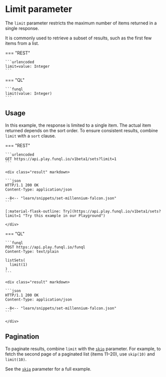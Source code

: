 ﻿# Limit parameter

The `limit` parameter restricts the maximum number of items returned in a single response.

It is commonly used to retrieve a subset of results, such as the first few items from a list.

=== "REST"

    ```urlencoded
    limit=value: Integer
    ```

=== "QL"

    ```funql
    limit(value: Integer)
    ```

## Usage

In this example, the response is limited to a single item. The actual item returned depends on the sort order. To ensure
consistent results, combine `limit` with a `sort` clause.

=== "REST"

    ```urlencoded
    GET https://api.play.funql.io/v1beta1/sets?limit=1
    ```

    <div class="result" markdown>
    
    ```json
    HTTP/1.1 200 OK
    Content-Type: application/json
    
    --8<-- "learn/snippets/set-millennium-falcon.json"
    ```

    [:material-flask-outline: Try](https://api.play.funql.io/v1beta1/sets?limit=1 "Try this example in our Playground")

    </div>

=== "QL"

    ```funql
    POST https://api.play.funql.io/funql
    Content-Type: text/plain

    listSets(
      limit(1)
    )
    ```

    <div class="result" markdown>

    ```json
    HTTP/1.1 200 OK
    Content-Type: application/json
    
    --8<-- "learn/snippets/set-millennium-falcon.json"
    ```

    </div>

## Pagination

To paginate results, combine `limit` with the [`skip`](skip.md) parameter. For example, to fetch the second page of a
paginated list (items 11–20), use `skip(10)` and `limit(10)`.

See the [`skip`](skip.md#pagination) parameter for a full example.